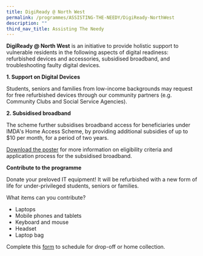 ```yaml
---
title: DigiReady @ North West
permalink: /programmes/ASSISTING-THE-NEEDY/DigiReady-NorthWest
description: ""
third_nav_title: Assisting The Needy
---
```

**DigiReady @ North West** is an initiative to provide holistic support to vulnerable residents in the following aspects of digital readiness: refurbished devices and accessories, subsidised broadband, and troubleshooting faulty digital devices.

**1. Support on Digital Devices**

Students, seniors and families from low-income backgrounds may request for free refurbished devices through our community partners (e.g. Community Clubs and Social Service Agencies).

**2. Subsidised broadband**

The scheme further subsidises broadband access for beneficiaries under IMDA's Home Access Scheme, by providing additional subsidies of up to $10 per month, for a period of two years. 

 [Download the poster](https://www-cdc-gov-sg-admin.cwp.sg/images/librariesprovider4/images-nwcdc/programmes/assisting_the_needy/digiready_poster.jpg?sfvrsn=3be35dd4_2) for more information on eligibility criteria and application process for the subsidised broadband.

**Contribute to the programme**

Donate your preloved IT equipment! It will be refurbished with a new form of life for under-privileged students, seniors or families. 

What items can you contribute?  

*   Laptops
*   Mobile phones and tablets
*   Keyboard and mouse
*   Headset
*   Laptop bag

Complete this [form](https://www.go.gov.sg/digiready) to schedule for drop-off or home collection. 


